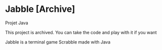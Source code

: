 # Jabble [Archive]
Projet Java

This project is archived. You can take the code and play with it if you want

Jabble is a terminal game Scrabble made with Java
